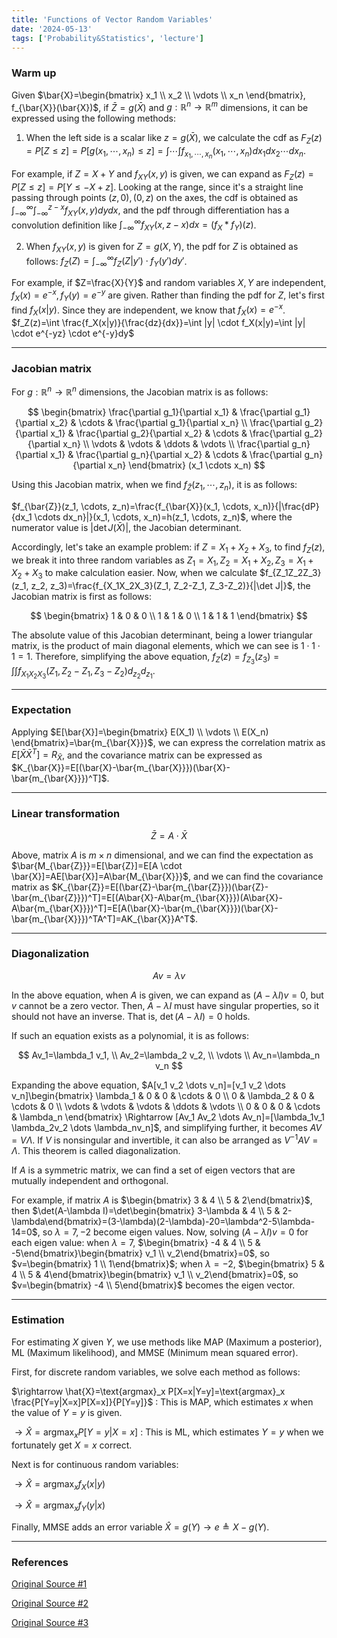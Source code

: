 ```yaml
---
title: 'Functions of Vector Random Variables'
date: '2024-05-13'
tags: ['Probability&Statistics', 'lecture']
---
```


### Warm up

Given $\bar{X}=\begin{bmatrix} x_1 \\ x_2 \\ \vdots \\ x_n \end{bmatrix}, f_{\bar{X}}(\bar{X})$, if $\bar{Z}=g(\bar{X})$ and $g : \mathbb{R}^n \rightarrow \mathbb{R}^m$ dimensions, it can be expressed using the following methods:

1. When the left side is a scalar like $z=g(\bar{X})$, we calculate the cdf as $F_Z(z)=P[Z \le z]=P[g(x_1, \cdots, x_n) \le z]=\int \cdots \int f_{x_1, \cdots, x_n}(x_1, \cdots, x_n)dx_1dx_2\cdots dx_n$.

For example, if $Z=X+Y$ and $f_{XY}(x,y)$ is given, we can expand as $F_Z(z)=P[Z \le z]=P[Y \le -X+z]$. Looking at the range, since it's a straight line passing through points $(z, 0), (0, z)$ on the axes, the cdf is obtained as $\int_{-\infty}^{\infty} \int_{-\infty}^{z-x} f_{XY}(x,y)dydx$, and the pdf through differentiation has a convolution definition like $\int_{-\infty}^{\infty} f_{XY}(x,z-x)dx=(f_X*f_Y)(z)$.

2. When $f_{XY}(x,y)$ is given for $Z=g(X,Y)$, the pdf for $Z$ is obtained as follows: $f_Z(Z)=\int_{-\infty}^{\infty} f_Z(Z|y') \cdot f_Y(y')dy'$.

For example, if $Z=\frac{X}{Y}$ and random variables $X,Y$ are independent, $f_X(x)=e^{-x}, f_Y(y)=e^{-y}$ are given. Rather than finding the pdf for $Z$, let's first find $f_X(x|y)$. Since they are independent, we know that $f_X(x)=e^{-x}$. $f_Z(z)=\int \frac{f_X(x|y)}{\frac{dz}{dx}}=\int |y| \cdot f_X(x|y)=\int |y| \cdot e^{-yz} \cdot e^{-y}dy$

---

### Jacobian matrix

For $g: \mathbb{R}^n \rightarrow \mathbb{R}^n$ dimensions, the Jacobian matrix is as follows:

$$
\begin{bmatrix}
\frac{\partial g_1}{\partial x_1} & \frac{\partial g_1}{\partial x_2} &  \cdots & \frac{\partial g_1}{\partial x_n} \\ 
\frac{\partial g_2}{\partial x_1} & \frac{\partial g_2}{\partial x_2} &  \cdots & \frac{\partial g_2}{\partial x_n} \\
\vdots & \vdots & \ddots & \vdots \\
\frac{\partial g_n}{\partial x_1} & \frac{\partial g_n}{\partial x_2} &  \cdots & \frac{\partial g_n}{\partial x_n}
\end{bmatrix}
(x_1 \cdots x_n)
$$

Using this Jacobian matrix, when we find $f_{\bar{Z}}(z_1, \cdots, z_n)$, it is as follows:

$f_{\bar{Z}}(z_1, \cdots, z_n)=\frac{f_{\bar{X}}(x_1, \cdots, x_n)}{|\frac{dP}{dx_1 \cdots dx_n}|}(x_1, \cdots, x_n)=h(z_1, \cdots, z_n)$, where the numerator value is $|\det J(\bar{X})|$, the Jacobian determinant.

Accordingly, let's take an example problem: if $Z=X_1+X_2+X_3$, to find $f_Z(z)$, we break it into three random variables as $Z_1=X_1, Z_2=X_1+X_2, Z_3=X_1+X_2+X_3$ to make calculation easier. Now, when we calculate $f_{Z_1Z_2Z_3}(z_1, z_2, z_3)=\frac{f_{X_1X_2X_3}(Z_1, Z_2-Z_1, Z_3-Z_2)}{|\det J|}$, the Jacobian matrix is first as follows:

$$
\begin{bmatrix}
1 & 0 & 0 \\
1 & 1 & 0 \\
1 & 1 & 1
\end{bmatrix}
$$

The absolute value of this Jacobian determinant, being a lower triangular matrix, is the product of main diagonal elements, which we can see is $1 \cdot 1 \cdot 1=1$. Therefore, simplifying the above equation, $f_Z(z)=f_{Z_3}(z_3)=\int \int f_{X_1X_2X_3}(Z_1, Z_2-Z_1, Z_3-Z_2) d_{z_2}d_{z_1}$.

---

### Expectation

Applying $E[\bar{X}]=\begin{bmatrix} E(X_1) \\ \vdots \\ E(X_n) \end{bmatrix}=\bar{m_{\bar{X}}}$, we can express the correlation matrix as $E[\bar{X}\bar{X}^T]=R_{\bar{X}}$, and the covariance matrix can be expressed as $K_{\bar{X}}=E[(\bar{X}-\bar{m_{\bar{X}}})(\bar{X}-\bar{m_{\bar{X}}})^T]$.

---

### Linear transformation

$$
\bar{Z}=A \cdot \bar{X}
$$

Above, matrix $A$ is $m \times n$ dimensional, and we can find the expectation as $\bar{M_{\bar{Z}}}=E[\bar{Z}]=E[A \cdot \bar{X}]=AE[\bar{X}]=A\bar{M_{\bar{X}}}$, and we can find the covariance matrix as $K_{\bar{Z}}=E[(\bar{Z}-\bar{m_{\bar{Z}}})(\bar{Z}-\bar{m_{\bar{Z}}})^T]=E[(A\bar{X}-A\bar{m_{\bar{X}}})(A\bar{X}-A\bar{m_{\bar{X}}})^T]=E[A(\bar{X}-\bar{m_{\bar{X}}})(\bar{X}-\bar{m_{\bar{X}}})^TA^T]=AK_{\bar{X}}A^T$.

---

### Diagonalization

$$
Av=\lambda v
$$

In the above equation, when $A$ is given, we can expand as $(A-\lambda I)v=0$, but $v$ cannot be a zero vector. Then, $A-\lambda I$ must have singular properties, so it should not have an inverse. That is, $\det (A-\lambda I)=0$ holds.

If such an equation exists as a polynomial, it is as follows:

$$
Av_1=\lambda_1 v_1, \\
Av_2=\lambda_2 v_2, \\
\vdots \\
Av_n=\lambda_n v_n
$$

Expanding the above equation, $A[v_1 v_2 \dots v_n]=[v_1 v_2 \dots v_n]\begin{bmatrix} \lambda_1 & 0 & 0 & \cdots & 0 \\ 0 & \lambda_2 & 0 & \cdots & 0 \\ \vdots & \vdots & \vdots & \ddots & \vdots \\ 0 & 0 & 0 & \cdots & \lambda_n \end{bmatrix} \Rightarrow [Av_1 Av_2 \dots Av_n]=[\lambda_1v_1 \lambda_2v_2 \dots \lambda_nv_n]$, and simplifying further, it becomes $AV=V\Lambda$. If $V$ is nonsingular and invertible, it can also be arranged as $V^{-1}AV=\Lambda$. This theorem is called diagonalization.

If $A$ is a symmetric matrix, we can find a set of eigen vectors that are mutually independent and orthogonal.

For example, if matrix $A$ is $\begin{bmatrix} 3 & 4 \\ 5 & 2\end{bmatrix}$, then $\det(A-\lambda I)=\det\begin{bmatrix} 3-\lambda & 4 \\ 5 & 2-\lambda\end{bmatrix}=(3-\lambda)(2-\lambda)-20=\lambda^2-5\lambda-14=0$, so $\lambda=7, -2$ become eigen values. Now, solving $(A-\lambda I)v=0$ for each eigen value: when $\lambda=7$, $\begin{bmatrix} -4 & 4 \\ 5 & -5\end{bmatrix}\begin{bmatrix} v_1 \\ v_2\end{bmatrix}=0$, so $v=\begin{bmatrix} 1 \\ 1\end{bmatrix}$; when $\lambda=-2$, $\begin{bmatrix} 5 & 4 \\ 5 & 4\end{bmatrix}\begin{bmatrix} v_1 \\ v_2\end{bmatrix}=0$, so $v=\begin{bmatrix} -4 \\ 5\end{bmatrix}$ becomes the eigen vector.

---

### Estimation

For estimating $X$ given $Y$, we use methods like MAP (Maximum a posterior), ML (Maximum likelihood), and MMSE (Minimum mean squared error).

First, for discrete random variables, we solve each method as follows:

$\rightarrow \hat{X}=\text{argmax}_x P[X=x|Y=y]=\text{argmax}_x \frac{P[Y=y|X=x]P[X=x]}{P[Y=y]}$ : This is MAP, which estimates $x$ when the value of $Y=y$ is given.

$\rightarrow \hat{X}=\text{argmax}_x P[Y=y|X=x]$ : This is ML, which estimates $Y=y$ when we fortunately get $X=x$ correct.

Next is for continuous random variables:

$\rightarrow \hat{X}=\text{argmax}_x f_X(x|y)$

$\rightarrow \hat{X}=\text{argmax}_x f_Y(y|x)$

Finally, MMSE adds an error variable $\hat{X} = g(Y) \rightarrow e \triangleq X-g(Y)$.

---

### References

[Original Source #1](https://www.youtube.com/watch?v=1JNsCY02QyY&list=PL48-12jNeoLp-yn6k8bRTVdyYyJkALSvu&index=14)

[Original Source #2](https://www.youtube.com/watch?v=CXwYlOfNSww&list=PL48-12jNeoLp-yn6k8bRTVdyYyJkALSvu&index=15)

[Original Source #3](https://www.youtube.com/watch?v=MQRheH5YShc&list=PL48-12jNeoLp-yn6k8bRTVdyYyJkALSvu&index=16)
